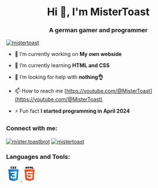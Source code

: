 <h1 align="center">Hi 👋, I'm MisterToast</h1>
<h3 align="center">A german gamer and programmer</h3>

<p align="left"> <a href="https://github.com/ryo-ma/github-profile-trophy"><img src="https://github-profile-trophy.vercel.app/?username=mistertoast" alt="mistertoast" /></a> </p>

- 🔭 I’m currently working on **My own webside**

- 🌱 I’m currently learning **HTML and CSS**

- 🤝 I’m looking for help with **nothing👌**

- 📫 How to reach me [https://youtube.com/@MisterToast](https://youtube.com/@MisterToast)

- ⚡ Fun fact **I started programming in April 2024**

<h3 align="left">Connect with me:</h3>
<p align="left">
<a href="https://instagram.com/mister.toastbrot" target="blank"><img align="center" src="https://raw.githubusercontent.com/rahuldkjain/github-profile-readme-generator/master/src/images/icons/Social/instagram.svg" alt="mister.toastbrot" height="30" width="40" /></a>
<a href="https://www.youtube.com/c/mistertoast" target="blank"><img align="center" src="https://raw.githubusercontent.com/rahuldkjain/github-profile-readme-generator/master/src/images/icons/Social/youtube.svg" alt="mistertoast" height="30" width="40" /></a>
</p>

<h3 align="left">Languages and Tools:</h3>
<p align="left"> <a href="https://www.w3schools.com/css/" target="_blank" rel="noreferrer"> <img src="https://raw.githubusercontent.com/devicons/devicon/master/icons/css3/css3-original-wordmark.svg" alt="css3" width="40" height="40"/> </a> <a href="https://www.w3.org/html/" target="_blank" rel="noreferrer"> <img src="https://raw.githubusercontent.com/devicons/devicon/master/icons/html5/html5-original-wordmark.svg" alt="html5" width="40" height="40"/> </a> </p>
